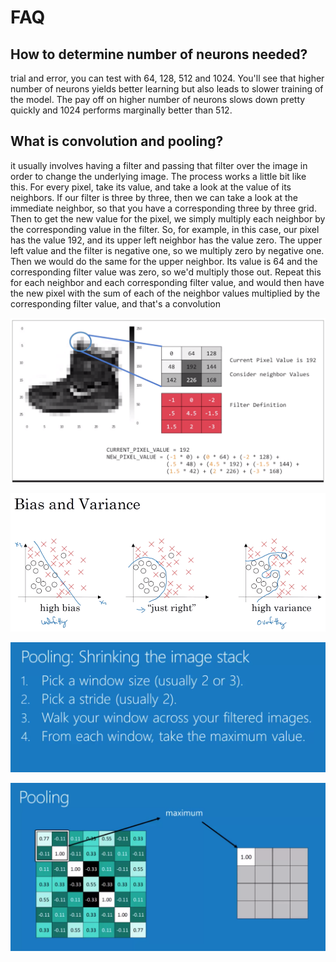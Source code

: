 # FAQ

## How to determine number of neurons needed?

trial and error, you can test with 64, 128, 512 and 1024. You'll see that higher number of neurons yields better learning but also leads to slower training of the model. The pay off on higher number of neurons slows down pretty quickly and 1024 performs marginally better than 512.

## What is convolution and pooling?

it usually involves having a filter and passing that filter over the image in order to change the underlying image. The process works a little bit like this. For every pixel, take its value, and take a look at the value of its neighbors. If our filter is three by three, then we can take a look at the immediate neighbor, so that you have a corresponding three by three grid. Then to get the new value for the pixel, we simply multiply each neighbor by the corresponding value in the filter. So, for example, in this case, our pixel has the value 192, and its upper left neighbor has the value zero. The upper left value and the filter is negative one, so we multiply zero by negative one. Then we would do the same for the upper neighbor. Its value is 64 and the corresponding filter value was zero, so we'd multiply those out. Repeat this for each neighbor and each corresponding filter value, and would then have the new pixel with the sum of each of the neighbor values multiplied by the corresponding filter value, and that's a convolution

![](../.gitbook/assets/image%20%2811%29.png)

![](../.gitbook/assets/image%20%2822%29.png)

![](../.gitbook/assets/image%20%2814%29.png)

![](../.gitbook/assets/image%20%2820%29.png)

